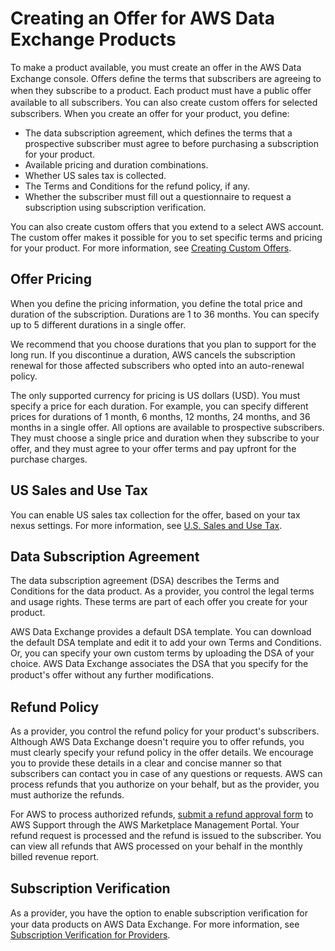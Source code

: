 # Creating an Offer for AWS Data Exchange Products<a name="prepare-offers"></a>

To make a product available, you must create an offer in the AWS Data Exchange console\. Oﬀers deﬁne the terms that subscribers are agreeing to when they subscribe to a product\. Each product must have a public oﬀer available to all subscribers\. You can also create custom oﬀers for selected subscribers\. When you create an offer for your product, you define:
+ The data subscription agreement, which defines the terms that a prospective subscriber must agree to before purchasing a subscription for your product\.
+ Available pricing and duration combinations\.
+ Whether US sales tax is collected\.
+ The Terms and Conditions for the refund policy, if any\.
+ Whether the subscriber must fill out a questionnaire to request a subscription using subscription verification\.

You can also create custom offers that you extend to a select AWS account\. The custom offer makes it possible for you to set specific terms and pricing for your product\. For more information, see [Creating Custom Offers](create-custom-offers.md)\.

## Offer Pricing<a name="offer-pricing"></a>

When you define the pricing information, you define the total price and duration of the subscription\. Durations are 1 to 36 months\. You can specify up to 5 different durations in a single offer\.

We recommend that you choose durations that you plan to support for the long run\. If you discontinue a duration, AWS cancels the subscription renewal for those affected subscribers who opted into an auto\-renewal policy\.

The only supported currency for pricing is US dollars \(USD\)\. You must specify a price for each duration\. For example, you can specify different prices for durations of 1 month, 6 months, 12 months, 24 months, and 36 months in a single offer\. All options are available to prospective subscribers\. They must choose a single price and duration when they subscribe to your offer, and they must agree to your offer terms and pay upfront for the purchase charges\.

## US Sales and Use Tax<a name="offer-pricing-us-sales-tax"></a>

You can enable US sales tax collection for the offer, based on your tax nexus settings\. For more information, see [U\.S\. Sales and Use Tax](provider-financials.md#taxation)\.

## Data Subscription Agreement<a name="offer-data-subscription-agreement"></a>

The data subscription agreement \(DSA\) describes the Terms and Conditions for the data product\. As a provider, you control the legal terms and usage rights\. These terms are part of each offer you create for your product\.

AWS Data Exchange provides a default DSA template\. You can download the default DSA template and edit it to add your own Terms and Conditions\. Or, you can specify your own custom terms by uploading the DSA of your choice\. AWS Data Exchange associates the DSA that you specify for the product's offer without any further modiﬁcations\.

## Refund Policy<a name="offer-refund-policy"></a>

As a provider, you control the refund policy for your product's subscribers\. Although AWS Data Exchange doesn't require you to offer refunds, you must clearly specify your refund policy in the offer details\. We encourage you to provide these details in a clear and concise manner so that subscribers can contact you in case of any questions or requests\. AWS can process refunds that you authorize on your behalf, but as the provider, you must authorize the refunds\.

For AWS to process authorized refunds, [submit a refund approval form](http://aws.amazon.com/marketplace/management/support/refund-request?#) to AWS Support through the AWS Marketplace Management Portal\. Your refund request is processed and the refund is issued to the subscriber\. You can view all refunds that AWS processed on your behalf in the monthly billed revenue report\.

## Subscription Verification<a name="offer-subscription-verification"></a>

As a provider, you have the option to enable subscription veriﬁcation for your data products on AWS Data Exchange\. For more information, see [Subscription Verification for Providers](subscription-verification-pro.md)\.